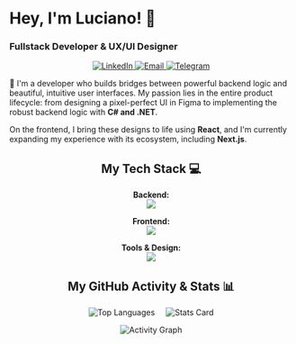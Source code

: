 
# Hey, I'm Luciano! 👋
### Fullstack Developer & UX/UI Designer

<p align="center">
  <a href="https://www.linkedin.com/in/luciano-melo-claps/">
    <img alt="LinkedIn" src="https://img.shields.io/badge/LinkedIn-Luciano_Melo_Claps-blue?style=for-the-badge&logo=linkedin">
  </a>
  <a href="mailto:meloclapsluciano@gmail.com">
    <img alt="Email" src="https://img.shields.io/badge/Email-Contact_Me-red?style=for-the-badge&logo=gmail">
  </a>
  <a href="https://t.me/lucianomeloclaps">
    <img alt="Telegram" src="https://img.shields.io/badge/Telegram-Chat_with_Me-blue?style=for-the-badge&logo=telegram">
  </a>
</p>

🚀 I'm a developer who builds bridges between powerful backend logic and beautiful, intuitive user interfaces. My passion lies in the entire product lifecycle: from designing a pixel-perfect UI in Figma to implementing the robust backend logic with **C# and .NET**.

On the frontend, I bring these designs to life using **React**, and I'm currently expanding my experience with its ecosystem, including **Next.js**.



<h2 align="center">My Tech Stack 💻</h2>

<div align="center">

**Backend:**  
<a href="https://skillicons.dev">
  <img src="https://skillicons.dev/icons?i=cs,dotnet,mysql, sqlite" />
</a>

**Frontend:**  
<a href="https://skillicons.dev">
  <img src="https://skillicons.dev/icons?i=react,nextjs,js,html,css,redux" />
</a>

**Tools & Design:**  
<a href="https://skillicons.dev">
  <img src="https://skillicons.dev/icons?i=git,github,figma,scss,bootstrap,tailwindcss,materialui" />
</a>

</div>

<!-- 📊 GitHub Stats Section 📊 -->
<h2 align="center">My GitHub Activity & Stats 📊</h2>

<p align="center">
  <img src="https://github-readme-stats.vercel.app/api/top-langs?username=luciano-meloclaps&show_icons=true&locale=en&layout=compact&theme=tokyonight" alt="Top Languages" />
  &nbsp;&nbsp;&nbsp;
  <img src="https://github-readme-stats.vercel.app/api?username=luciano-meloclaps&show_icons=true&theme=radical" alt="Stats Card" />
</p>

<p align="center">
  <img src="https://github-readme-activity-graph.vercel.app/graph?username=luciano-meloclaps&theme=react" alt="Activity Graph" />
</p>
